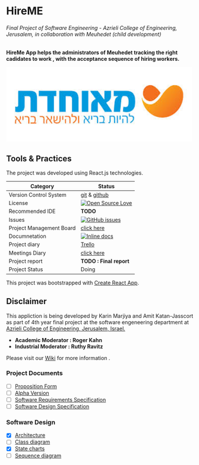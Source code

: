 # HireME 
###### Final Project of Software Engineering - Azrieli College of Engineering, Jerusalem, in collaboration with Meuhedet (child development)
**HireMe App helps the administrators of Meuhedet tracking the right cadidates to work , with the acceptance sequence of hiring workers.**

<img src="https://github.com/amitJas/HireME/blob/master/pics/logo.jpg" width="500" height="200"/>


## Tools & Practices
The project was developed using React.js technologies.

Category | 	Status |
--- | --- |
Version Control System |	[git](https://git-scm.com/) & [github](https://github.com/)
License	|[![Open Source Love](https://badges.frapsoft.com/os/mit/mit.svg?v=102)](https://github.com/amitJas/HireME/blob/master/LICENSE)
Recommended IDE	| **TODO**
| Issues | [![GitHub issues](https://img.shields.io/github/issues/Oterem/moleAgnose.svg?style=flat)](https://github.com/amitJas/HireME/issues) |
| Project Management Board| [click here](https://github.com/amitJas/HireME/projects) |
| Documnetation | [![Inline docs](http://inch-ci.org/github/Oterem/moleAgnose.svg?branch=master)](https://github.com/Oterem/moleAgnose/tree/master/Material/docs) |
| Project diary | [Trello](https://trello.com/b/uvvtmgp8/final-project-hireme-app) |
| Meetings Diary | [click here](https://github.com/amitJas/HireME/wiki/Meetings) |
|Project report |	**TODO : Final report**
|Project Status | Doing


This project was bootstrapped with [Create React App](https://github.com/facebook/create-react-app/blob/master/packages/react-scripts/template/README.md).
## Disclaimer
This appliction is being developed by Karin Marjiya and Amit Katan-Jasscort as part of 4th year final project at the software engeneering department at [Azrieli College of Engineering, Jerusalem, Israel.](http://english.jce.ac.il/)

- **Academic Moderator : Roger Kahn**  
- **Industrial Moderator : Ruthy Ravitz**


Please visit our [Wiki](https://github.com/amitJas/HireME/wiki) for more information .


### Project Documents
- [ ] [Proposition Form]()<br/>
- [ ] [Alpha Version]()<br/>
- [ ] [Software Requirements Specification]()<br/>
- [ ] [Software Design Specification]()

### Software Design
- [X] [Architecture](https://github.com/amitJas/HireME/wiki/ERD-Diagram)<br/>
- [ ] [Class diagram]()<br/>
- [X] [State charts](https://github.com/amitJas/HireME/wiki/State-Chart-Diagram)<br/>
- [ ] [Sequence diagram]()
